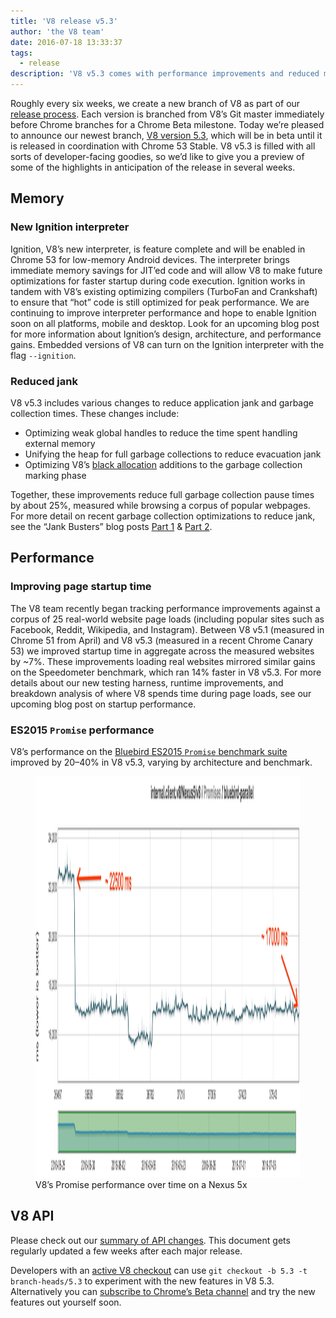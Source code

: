 ```yaml
---
title: 'V8 release v5.3'
author: 'the V8 team'
date: 2016-07-18 13:33:37
tags:
  - release
description: 'V8 v5.3 comes with performance improvements and reduced memory consumption.'
---
```

Roughly every six weeks, we create a new branch of V8 as part of our [release process](/docs/release-process). Each version is branched from V8’s Git master immediately before Chrome branches for a Chrome Beta milestone. Today we’re pleased to announce our newest branch, [V8 version 5.3](https://chromium.googlesource.com/v8/v8.git/+log/branch-heads/5.3), which will be in beta until it is released in coordination with Chrome 53 Stable. V8 v5.3 is filled with all sorts of developer-facing goodies, so we’d like to give you a preview of some of the highlights in anticipation of the release in several weeks.

## Memory

### New Ignition interpreter

Ignition, V8’s new interpreter, is feature complete and will be enabled in Chrome 53 for low-memory Android devices. The interpreter brings immediate memory savings for JIT’ed code and will allow V8 to make future optimizations for faster startup during code execution. Ignition works in tandem with V8’s existing optimizing compilers (TurboFan and Crankshaft) to ensure that “hot” code is still optimized for peak performance. We are continuing to improve interpreter performance and hope to enable Ignition soon on all platforms, mobile and desktop. Look for an upcoming blog post for more information about Ignition’s design, architecture, and performance gains. Embedded versions of V8 can turn on the Ignition interpreter with the flag `--ignition`.

### Reduced jank

V8 v5.3 includes various changes to reduce application jank and garbage collection times. These changes include:

- Optimizing weak global handles to reduce the time spent handling external memory
- Unifying the heap for full garbage collections to reduce evacuation jank
- Optimizing V8’s [black allocation](/blog/orinoco) additions to the garbage collection marking phase

Together, these improvements reduce full garbage collection pause times by about 25%, measured while browsing a corpus of popular webpages. For more detail on recent garbage collection optimizations to reduce jank, see the “Jank Busters” blog posts [Part 1](/blog/jank-busters) & [Part 2](/blog/orinoco).

## Performance

### Improving page startup time

The V8 team recently began tracking performance improvements against a corpus of 25 real-world website page loads (including popular sites such as Facebook, Reddit, Wikipedia, and Instagram). Between V8 v5.1 (measured in Chrome 51 from April) and V8 v5.3 (measured in a recent Chrome Canary 53) we improved startup time in aggregate across the measured websites by ~7%. These improvements loading real websites mirrored similar gains on the Speedometer benchmark, which ran 14% faster in V8 v5.3. For more details about our new testing harness, runtime improvements, and breakdown analysis of where V8 spends time during page loads, see our upcoming blog post on startup performance.

### ES2015 `Promise` performance

V8’s performance on the [Bluebird ES2015 `Promise` benchmark suite](https://github.com/petkaantonov/bluebird/tree/master/benchmark) improved by 20–40% in V8 v5.3, varying by architecture and benchmark.

<figure>
  <img src="/_img/v8-release-53/promise.png" width="1999" height="642" alt="" loading="lazy">
  <figcaption>V8’s Promise performance over time on a Nexus 5x</figcaption>
</figure>

## V8 API

Please check out our [summary of API changes](https://docs.google.com/document/d/1g8JFi8T_oAE_7uAri7Njtig7fKaPDfotU6huOa1alds/edit). This document gets regularly updated a few weeks after each major release.

Developers with an [active V8 checkout](https://v8.dev/docs/source-code#using-git) can use `git checkout -b 5.3 -t branch-heads/5.3` to experiment with the new features in V8 5.3. Alternatively you can [subscribe to Chrome’s Beta channel](https://www.google.com/chrome/browser/beta.html) and try the new features out yourself soon.

